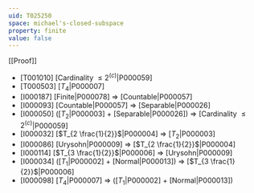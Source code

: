 ```yaml
---
uid: T025250
space: michael's-closed-subspace
property: finite
value: false
---
```

[[Proof]]

* [T001010] [Cardinality $\leq 2^{\mathfrak(c)}$|P000059]
* [T000503] [$T_4$|P000007]
* [I000187] [Finite|P000078] => [Countable|P000057]
* [I000093] [Countable|P000057] => [Separable|P000026]
* [I000050] ([$T_2$|P000003] + [Separable|P000026]) => [Cardinality $\leq 2^{\mathfrak(c)}$|P000059]
* [I000032] [$T_{2 \frac{1}{2}}$|P000004] => [$T_2$|P000003]
* [I000086] [Urysohn|P000009] => [$T_{2 \frac{1}{2}}$|P000004]
* [I000114] [$T_{3 \frac{1}{2}}$|P000006] => [Urysohn|P000009]
* [I000034] ([$T_1$|P000002] + [Normal|P000013]) => [$T_{3 \frac{1}{2}}$|P000006]
* [I000098] [$T_4$|P000007] => ([$T_1$|P000002] + [Normal|P000013])

